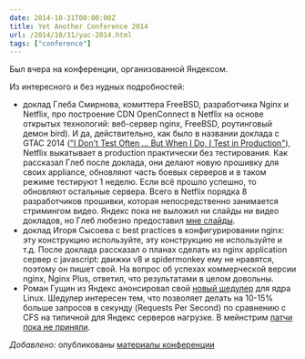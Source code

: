 ```yaml
---
date: 2014-10-31T00:00:00Z
title: Yet Another Conference 2014
url: /2014/10/31/yac-2014.html
tags: ["conference"]
---
```


Был вчера на конференции, организованной Яндексом.

Из интересного и без нудных подробностей:

- доклад Глеба Смирнова, комиттера FreeBSD, разработчика Nginx и Netflix,
про построение CDN OpenConnect в Netflix на основе открытых технологий: веб-сервер nginx,
FreeBSD, роутинговый демон bird). И да, действительно,
как было в названии доклада с GTAC 2014 (["I Don't Test Often ... But When I Do, I Test in Production"](https://developers.google.com/google-test-automation-conference/2014/presentations)),
Netflix выкатывает в production практически без тестирования.
Как рассказал Глеб после доклада, они делают новую прошивку для своих appliance,
обновляют часть боевых серверов и в таком режиме тестируют 1 неделю.
Если всё прошло успешно, то обновляют остальные сервера.
Всего в Netflix порядка 8 разработчиков прошивки, которая
непосредственно занимается стримингом видео.
Яндекс пока не выложил ни слайды ни видео докладов,
но Глеб любезно предоставил [мне слайды](http://bronevichok.ru/trash/slides.pdf).
- доклад Игоря Сысоева с best practices в конфигурировании nginx:
эту конструкцию используйте, эту конструкцию не используйте и т.д.
После доклада рассказал о планах сделать из nginx application сервер с javascript:
движки v8 и spidermonkey ему не нравятся, поэтому он пишет свой.
На вопрос об успехах коммерческой версии nginx, Nginx Plus, ответил,
что результатами в целом довольны.
- Роман Гущин из Яндекс анонсировал свой [новый шедулер](https://github.com/yandex/smart) для ядра Linux.
Шедулер интересен тем, что позволяет делать на 10-15% больше запросов в секунду (Requests Per Second)
по сравнению с CFS на типичной для Яндекс серверов нагрузке.
В мейнстрим [патчи пока не приняли](https://lkml.org/lkml/2014/9/4/203).

_Добавлено:_  опубликованы [материалы конференции](https://events.yandex.ru/events/yac/2014/)

